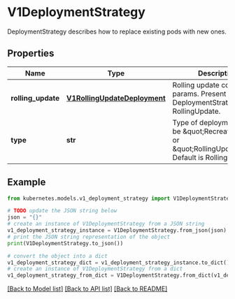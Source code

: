 # V1DeploymentStrategy

DeploymentStrategy describes how to replace existing pods with new ones.

## Properties

Name | Type | Description | Notes
------------ | ------------- | ------------- | -------------
**rolling_update** | [**V1RollingUpdateDeployment**](V1RollingUpdateDeployment.md) | Rolling update config params. Present only if DeploymentStrategyType &#x3D; RollingUpdate. | [optional] 
**type** | **str** | Type of deployment. Can be \&quot;Recreate\&quot; or \&quot;RollingUpdate\&quot;. Default is RollingUpdate. | [optional] 

## Example

```python
from kubernetes.models.v1_deployment_strategy import V1DeploymentStrategy

# TODO update the JSON string below
json = "{}"
# create an instance of V1DeploymentStrategy from a JSON string
v1_deployment_strategy_instance = V1DeploymentStrategy.from_json(json)
# print the JSON string representation of the object
print(V1DeploymentStrategy.to_json())

# convert the object into a dict
v1_deployment_strategy_dict = v1_deployment_strategy_instance.to_dict()
# create an instance of V1DeploymentStrategy from a dict
v1_deployment_strategy_from_dict = V1DeploymentStrategy.from_dict(v1_deployment_strategy_dict)
```
[[Back to Model list]](../README.md#documentation-for-models) [[Back to API list]](../README.md#documentation-for-api-endpoints) [[Back to README]](../README.md)


